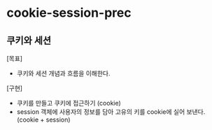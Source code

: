 # cookie-session-prec
## 쿠키와 세션
[목표]
- 쿠키와 세션 개념과 흐름을 이해한다.

[구현]
- 쿠키를 만들고 쿠키에 접근하기 (cookie)
- session 객체에 사용자의 정보를 담아 고유의 키를 cookie에 실어 보낸다. (cookie + session)
